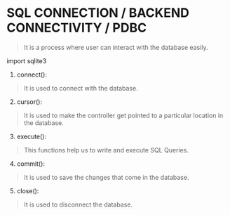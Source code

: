 
# SQL CONNECTION / BACKEND CONNECTIVITY / PDBC
> It is a process where user can interact with the database easily.

import sqlite3 

1) connect():
> It is used to connect with the database.

2) cursor():
> It is used to make the controller get pointed to a particular location in the database.

3) execute():
> This functions help us to write and execute SQL Queries.

4) commit():
> It is used to save the changes that come in the database.

5) close():
> It is used to disconnect the database.

